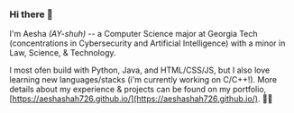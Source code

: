 ### Hi there 👋
I'm Aesha *(AY-shuh)* -- a Computer Science major at Georgia Tech (concentrations in Cybersecurity and Artificial Intelligence) with a minor in Law, Science, & Technology. <br>

I most ofen build with Python, Java, and HTML/CSS/JS, but I also love learning new languages/stacks (i'm currently working on C/C++!). More details about my experience & projects can be found on my portfolio, [https://aeshashah726.github.io/](https://aeshashah726.github.io/). 🚀✨



